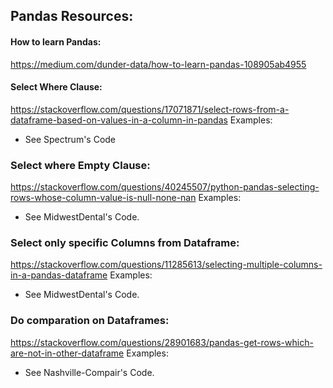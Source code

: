 ## Pandas Resources: 

#### How to learn Pandas: 
https://medium.com/dunder-data/how-to-learn-pandas-108905ab4955 

#### Select Where Clause: 
https://stackoverflow.com/questions/17071871/select-rows-from-a-dataframe-based-on-values-in-a-column-in-pandas 
Examples: 
- See Spectrum's Code

### Select where Empty Clause: 
https://stackoverflow.com/questions/40245507/python-pandas-selecting-rows-whose-column-value-is-null-none-nan
Examples: 
-  See MidwestDental's Code.

### Select only specific Columns from Dataframe:
https://stackoverflow.com/questions/11285613/selecting-multiple-columns-in-a-pandas-dataframe 
Examples: 
- See MidwestDental's Code.

### Do comparation on Dataframes: 
https://stackoverflow.com/questions/28901683/pandas-get-rows-which-are-not-in-other-dataframe
Examples:
- See Nashville-Compair's Code.